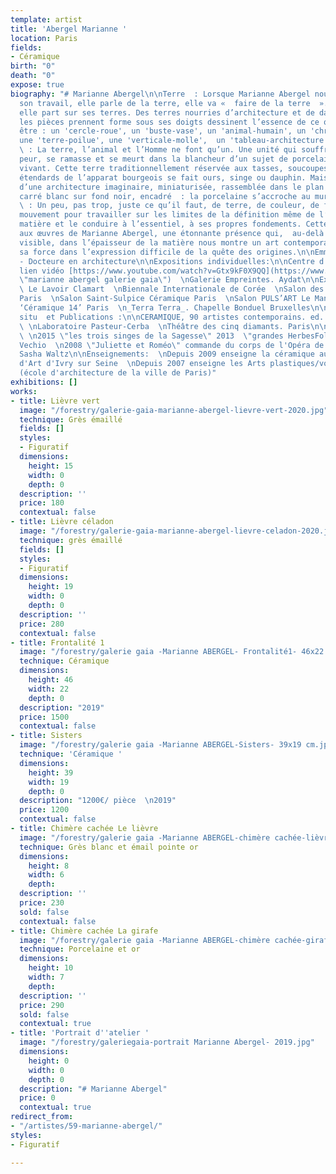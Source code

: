 ```yaml
---
template: artist
title: 'Abergel Marianne '
location: Paris
fields:
- Céramique
birth: "0"
death: "0"
expose: true
biography: "# Marianne Abergel\n\nTerre  : Lorsque Marianne Abergel nous parle de
  son travail, elle parle de la terre, elle va «  faire de la terre  ». Finalement,
  elle part sur ses terres. Des terres nourries d’architecture et de danse qui lorsque
  les pièces prennent forme sous ses doigts dessinent l’essence de ce qu’elles veulent
  être : un 'cercle-roue', un 'buste-vase', un 'animal-humain', un 'chromosone-danseur',
  une 'terre-poilue', une 'verticale-molle',  un 'tableau-architecture  '...\n\nTransformer
  \ : La terre, l’animal et l’Homme ne font qu’un. Une unité qui souffre, pense, prends
  peur, se ramasse et se meurt dans la blancheur d’un sujet de porcelaine éternellement
  vivant. Cette terre traditionnellement réservée aux tasses, soucoupes et autres
  étendards de l’apparat bourgeois se fait ours, singe ou dauphin. Mais aussi paysage
  d’une architecture imaginaire, miniaturisée, rassemblée dans le plan vertical d’un
  carré blanc sur fond noir, encadré  : la porcelaine s’accroche au mur comme un tableau.\n\nEssence
  \ : Un peu, pas trop, juste ce qu’il faut, de terre, de couleur, de forme et de
  mouvement pour travailler sur les limites de la définition même de l’objet par la
  matière et le conduire à l’essentiel, à ses propres fondements. Cette approche donne
  aux œuvres de Marianne Abergel, une étonnante présence qui,  au-delà de la forme
  visible, dans l’épaisseur de la matière nous montre un art contemporain qui puise
  sa force dans l’expression difficile de la quête des origines.\n\nEmmanuelle Sarrazin
  - Docteure en architecture\n\nExpositions individuelles:\n\nCentre d'Art de Montigny.
  lien vidéo [https://www.youtube.com/watch?v=Gtx9kF0X9QQ](https://www.youtube.com/watch?v=Gtx9kF0X9QQ
  \"marianne abergel galerie gaia\")  \nGalerie Empreintes. Aydat\n\nExpositions collectives:\n\n_Telluriques_
  \ Le Lavoir Clamart  \nBiennale Internationale de Corée  \nSalon des Beaux Arts
  Paris  \nSalon Saint-Sulpice Céramique Paris  \nSalon PULS’ART Le Mans  \nSalon
  ‘Céramique 14’ Paris  \n_Terra Terra_. Chapelle Bonduel Bruxelles\n\nOeuvres in
  situ  et Publications :\n\nCERAMIQUE, 90 artistes contemporains. ed. PYRAMYD. 2019
  \ \nLaboratoire Pasteur-Cerba  \nThéâtre des cinq diamants. Paris\n\nCommandes privées:
  \ \n2015 \"les trois singes de la Sagesse\" 2013  \"grandes HerbesFolles\" Porto
  Vechio  \n2008 \"Juliette et Roméo\" commande du corps de l'Opéra de Paris pour
  Sasha Waltz\n\nEnseignements:  \nDepuis 2009 enseigne la céramique aux Ateliers
  d'Art d'Ivry sur Seine  \nDepuis 2007 enseigne les Arts plastiques/volume à l'EPSA
  (école d'architecture de la ville de Paris)"
exhibitions: []
works:
- title: Lièvre vert
  image: "/forestry/galerie-gaia-marianne-abergel-lievre-vert-2020.jpg"
  technique: Grès émaillé
  fields: []
  styles:
  - Figuratif
  dimensions:
    height: 15
    width: 0
    depth: 0
  description: ''
  price: 180
  contextual: false
- title: Lièvre céladon
  image: "/forestry/galerie-gaia-marianne-abergel-lievre-celadon-2020.jpg"
  technique: grès émaillé
  fields: []
  styles:
  - Figuratif
  dimensions:
    height: 19
    width: 0
    depth: 0
  description: ''
  price: 280
  contextual: false
- title: Frontalité 1
  image: "/forestry/galerie gaia -Marianne ABERGEL- Frontalité1- 46x22 cm.jpg"
  technique: Céramique
  dimensions:
    height: 46
    width: 22
    depth: 0
  description: "2019"
  price: 1500
  contextual: false
- title: Sisters
  image: "/forestry/galerie gaia -Marianne ABERGEL-Sisters- 39x19 cm.jpg"
  technique: 'Céramique '
  dimensions:
    height: 39
    width: 19
    depth: 0
  description: "1200€/ pièce  \n2019"
  price: 1200
  contextual: false
- title: Chimère cachée Le lièvre
  image: "/forestry/galerie gaia -Marianne ABERGEL-chimère cachée-lièvre.jpg"
  technique: Grès blanc et émail pointe or
  dimensions:
    height: 8
    width: 6
    depth: 
  description: ''
  price: 230
  sold: false
  contextual: false
- title: Chimère cachée La girafe
  image: "/forestry/galerie gaia -Marianne ABERGEL-chimère cachée-girafe.jpg"
  technique: Porcelaine et or
  dimensions:
    height: 10
    width: 7
    depth: 
  description: ''
  price: 290
  sold: false
  contextual: true
- title: 'Portrait d''atelier '
  image: "/forestry/galeriegaia-portrait Marianne Abergel- 2019.jpg"
  dimensions:
    height: 0
    width: 0
    depth: 0
  description: "# Marianne Abergel"
  price: 0
  contextual: true
redirect_from:
- "/artistes/59-marianne-abergel/"
styles:
- Figuratif

---
```

